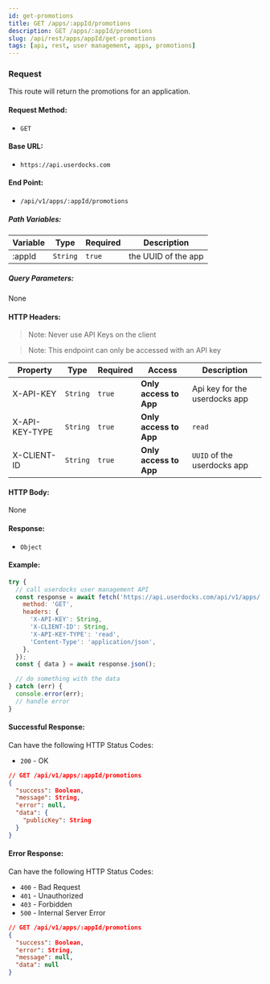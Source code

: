 ```yaml
---
id: get-promotions
title: GET /apps/:appId/promotions
description: GET /apps/:appId/promotions
slug: /api/rest/apps/appId/get-promotions
tags: [api, rest, user management, apps, promotions]
---
```


### Request

This route will return the promotions for an application.


#### Request Method:

- `GET`

#### Base URL:

- `https://api.userdocks.com`

#### End Point:

- `/api/v1/apps/:appId/promotions`

##### Path Variables:

| Variable | Type | Required | Description |
|---|---|---|---|
| :appId | `String` | `true` | the UUID of the app

##### Query Parameters:

None

#### HTTP Headers:

> Note: Never use API Keys on the client

> Note: This endpoint can only be accessed with an API key

| Property       | Type        | Required  | Access                 | Description                   |
| -------------- | ----------- | --------- | ---------------------- | ----------------------------- |
| X-API-KEY      | `String` | `true` | **Only access to App** | Api key for the userdocks app |
| X-API-KEY-TYPE | `String` | `true` | **Only access to App** | `read`                        |
| X-CLIENT-ID    | `String` | `true` | **Only access to App** | `UUID` of the userdocks app   |

#### HTTP Body:

None

#### Response:

- `Object`

#### Example:

```js
try {
  // call userdocks user management API
  const response = await fetch('https://api.userdocks.com/api/v1/apps/:appId/promotions', {
    method: 'GET',
    headers: {
      'X-API-KEY': String,
      'X-CLIENT-ID': String,
      'X-API-KEY-TYPE': 'read',
      'Content-Type': 'application/json',
    },
  });
  const { data } = await response.json();

  // do something with the data
} catch (err) {
  console.error(err);
  // handle error
}
```

#### Successful Response:

Can have the following HTTP Status Codes:

- `200` - OK

```json
// GET /api/v1/apps/:appId/promotions
{
  "success": Boolean,
  "message": String,
  "error": null,
  "data": {
    "publicKey": String
  }
}
```

#### Error Response:

Can have the following HTTP Status Codes:

- `400` - Bad Request
- `401` - Unauthorized
- `403` - Forbidden
- `500` - Internal Server Error

```json
// GET /api/v1/apps/:appId/promotions
{
  "success": Boolean,
  "error": String,
  "message": null,
  "data": null
}
```
